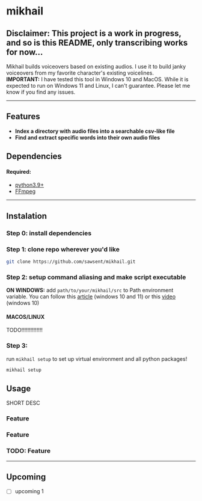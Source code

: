 # mikhail

## Disclaimer: This project is a work in progress, and so is this README, only transcribing works for now...

Mikhail builds voiceovers based on existing audios. I use it to build janky voiceovers from my favorite character's existing voicelines. <br>
**IMPORTANT:** I have tested this tool in Windows 10 and MacOS. While it is expected to run on Windows 11 and Linux, I can't guarantee. Please let me know if you find any issues.

---

## Features
- **Index a directory with audio files into a searchable csv-like file**
- **Find and extract specific words into their own audio files**



## Dependencies
#### Required:
- [python3.9+](https://www.python.org/downloads/)
- [FFmpeg](https://www.ffmpeg.org/) 

---

## Instalation
### Step 0: install dependencies
### Step 1: clone repo wherever you'd like
```sh
git clone https://github.com/sawsent/mikhail.git
```
### Step 2: setup command aliasing and make script executable
**ON WINDOWS:** add `path/to/your/mikhail/src` to Path environment variable. You can follow this [article](https://www.eukhost.com/kb/how-to-add-to-the-path-on-windows-10-and-windows-11/) (windows 10 and 11) or this [video](https://www.youtube.com/watch?v=gb9e3m98avk) (windows 10)

#### MACOS/LINUX
TODO!!!!!!!!!!!!!!

### Step 3:
run `mikhail setup` to set up virtual environment and all python packages!
```sh
mikhail setup
```

## Usage
SHORT DESC

### Feature
### Feature
### TODO: Feature

---

## Upcoming
- [ ] upcoming 1
